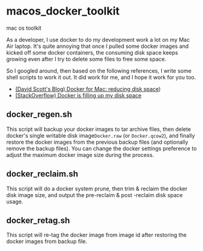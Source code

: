 # macos_docker_toolkit
mac os toolkit

As a developer, I use docker to do my development work a lot on my Mac Air laptop. It's quite annoying that once I pulled some docker images and kicked  off some docker containers, the consuming  disk space keeps growing even after I try to  delete some files to free some space.

So I googled around, then based on the following references, I write some shell scripts to work it out. It did work for me,  and I hope it work for you too.
- [(David Scott's Blog)  Docker for Mac: reducing disk space](https://djs55.github.io/jekyll/update/2017/11/27/docker-for-mac-disk-space.html))
- [(StackOverflow)  Docker is filling up my disk space](https://stackoverflow.com/questions/39878939/docker-is-filling-up-my-disk-space)

## **docker_regen.sh**
This script will backup your docker images to tar archive files, then delete docker's single writable disk image`Docker.raw` (or `Docker.qcow2`), and finally restore the docker images from the previous backup files (and optionally remove the backup files). 
You can change the docker settings preference to adjust the maximum docker image size during the process.

## **docker_reclaim.sh**
This script will do a docker system prune,  then trim & reclaim the docker disk image size,  and output the pre-reclaim & post -reclaim disk space usage.

## **docker_retag.sh**
This script will re-tag the docker image from image id after restoring the docker images from backup file.
